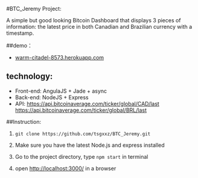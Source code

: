 #BTC_Jeremy Project:

A simple but good looking Bitcoin Dashboard that displays 3 pieces of information: the latest price in both Canadian and Brazilian currency with a timestamp.

##demo：
- [warm-citadel-8573.herokuapp.com](warm-citadel-8573.herokuapp.com)

## technology:

- Front-end: AngulaJS + Jade + async
- Back-end: NodeJS + Express
- API: 
	https://api.bitcoinaverage.com/ticker/global/CAD/last
	https://api.bitcoinaverage.com/ticker/global/BRL/last
	
##Instruction:


1. `git clone https://github.com/tsgxxz/BTC_Jeremy.git`

2. Make sure you have the latest Node.js and express installed

3. Go to the project directory, type `npm start` in terminal
4. open [http://localhost:3000/](http://localhost:3000/) in a browser
